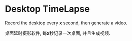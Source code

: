 # Desktop TimeLapse

Record the desktop every **x** second, then generate a video.

桌面延时摄影软件, 每**x**秒记录一次桌面, 并且生成视频.
